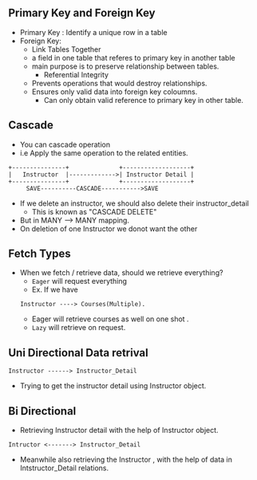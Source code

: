 ## Primary Key and Foreign Key 
- Primary Key : Identify a unique row in a table
- Foreign Key: 
    - Link Tables Together 
    - a field in one table that referes to primary key in another table
    - main purpose is to preserve relationship between tables. 
        - Referential Integrity
    - Prevents operations that would destroy relationships. 
    - Ensures only valid data into foreign key coloumns. 
        - Can only obtain valid reference to primary key in other table. 
## Cascade
- You can cascade operation 
- i.e Apply the same operation to the related entities. 
```
+---------------+              +-------------------+
|   Instructor  |------------->| Instructor Detail |
+---------------+              +-------------------+
     SAVE----------CASCADE----------->SAVE
```
- If we delete an instructor, we should also delete their instructor_detail
    - This is known as "CASCADE DELETE"
- But in  MANY --> MANY mapping. 
- On deletion of one Instructor we donot want the other 

## Fetch Types
- When we fetch / retrieve data, should we retrieve everything? 
    - `Eager` will request everything
    - Ex. If we have 
    ```
    Instructor ----> Courses(Multiple). 
    ```
    - Eager will retrieve courses as well on one shot . 
    - `Lazy` will retrieve on request. 




## Uni Directional Data retrival 
```
Instructor ------> Instructor_Detail
```
- Trying to get the instructor detail using Instructor object. 


## Bi Directional 
- Retrieving Instructor detail with the help of Instructor object. 
``` 
Intructor <-------> Instructor_Detail 
```
- Meanwhile also retrieving the Instructor , with the help of data in Intstructor_Detail relations.